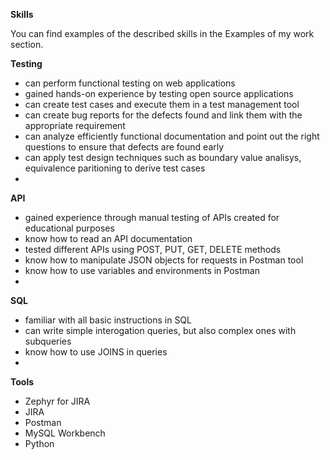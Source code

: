**Skills**

You can find examples of the described skills in the Examples of my work section.

**Testing**

- can perform functional testing on web applications
- gained hands-on experience by testing open source applications
- can create test cases and execute them in a test management tool
- can create bug reports for the defects found and link them with the appropriate requirement
- can analyze efficiently functional documentation and point out the right questions to ensure that defects are found early
- can apply test design techniques such as boundary value analisys, equivalence paritioning to derive test cases
- 
**API**

- gained experience through manual testing of APIs created for educational purposes
- know how to read an API documentation
- tested different APIs using POST, PUT, GET, DELETE methods
- know how to manipulate JSON objects for requests in Postman tool
- know how to use variables and environments in Postman
- 
**SQL**

- familiar with all basic instructions in SQL
- can write simple interogation queries, but also complex ones with subqueries
- know how to use JOINS in queries
- 
**Tools**

- Zephyr for JIRA
- JIRA
- Postman
- MySQL Workbench
- Python

